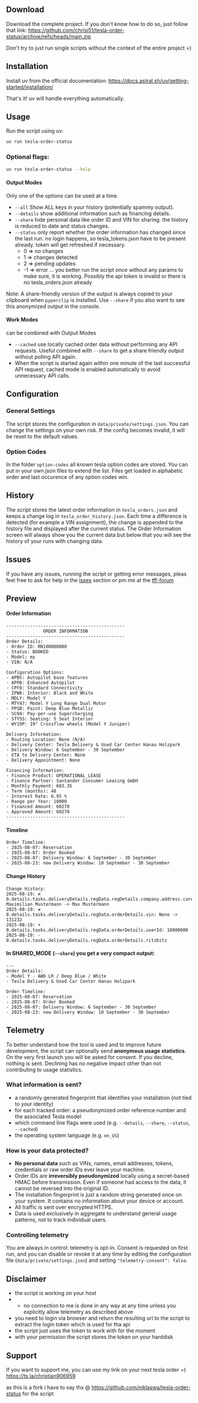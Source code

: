 ## Download
Download the complete project. 
If you don't know how to do so, just follow that link: https://github.com/chrisi51/tesla-order-status/archive/refs/heads/main.zip 

Don't try to just run single scripts without the context of the entire project =)

## Installation

Install uv from the official documentation: https://docs.astral.sh/uv/getting-started/installation/

That's it! uv will handle everything automatically.

## Usage

Run the script using uv:

```bash
uv run tesla-order-status
```

### Optional flags:

```bash
uv run tesla-order-status --help
```

#### Output Modes
Only one of the options can be used at a time.
- `--all` Show ALL keys in your history (potentially spammy output).
- `--details` show additional information such as financing details.
- `--share` hide personal data like order ID and VIN for sharing. the history is reduced to date and status changes.
- `--status` only report whether the order information has changed since the last run. no login happens, so tesla_tokens.json have to be present already. token will get refreshed if necessary.
  - 0 => no changes
  - 1 => changes detected
  - 2 => pending updates
  - -1 => error ... you better run the script once without any params to make sure, it is working. Possibly the api token is invalid or there is no tesla_orders.json already
    
Note: A share-friendly version of the output is always copied to your clipboard when `pyperclip` is installed. Use `--share` if you also want to see this anonymized output in the console.

#### Work Modes
can be combined with Output Modes
  - `--cached` use locally cached order data without performing any API requests. Useful combined with `--share` to get a share friendly output without polling API again.
  - When the script is started again within one minute of the last successful API request, cached mode is enabled automatically to avoid unnecessary API calls.

## Configuration

### General Settings
The script stores the configuration in `data/private/settings.json`. You can change the settings on your own risk.
If the config becomes invalid, it will be reset to the default values.

### Option Codes
In the folder `option-codes` all known tesla option codes are stored. You can put in your own json files to extend the list. Files get loaded in alphabetic order and last occurence of any option codes win.

## History
The script stores the latest order information in `tesla_orders.json` and keeps a change log in `tesla_order_history.json`. Each time a difference is detected (for example a VIN assignment), the change is appended to the history file and displayed after the current status.
The Order Information screen will always show you the current data but below that you will see the history of your runs with changing data. 

## Issues
If you have any issues, running the script or getting error messages, pleas feel free to ask for help in the [isses](https://github.com/chrisi51/tesla-order-status/issues) section or pm me at the [tff-forum](https://tff-forum.de/u/chrisi51/summary)

## Preview

#### Order Information
```
---------------------------------------------
              ORDER INFORMATION
---------------------------------------------
Order Details:
- Order ID: RN100000000
- Status: BOOKED
- Model: my
- VIN: N/A

Configuration Options:
- APBS: Autopilot base features
- APPB: Enhanced Autopilot
- CPF0: Standard Connectivity
- IPW8: Interior: Black and White
- MDLY: Model Y
- MTY47: Model Y Long Range Dual Motor
- PPSB: Paint: Deep Blue Metallic
- SC04: Pay-per-use Supercharging
- STY5S: Seating: 5 Seat Interior
- WY19P: 19" Crossflow wheels (Model Y Juniper)

Delivery Information:
- Routing Location: None (N/A)
- Delivery Center: Tesla Delivery & Used Car Center Hanau Holzpark
- Delivery Window: 6 September - 30 September
- ETA to Delivery Center: None
- Delivery Appointment: None

Financing Information:
- Finance Product: OPERATIONAL_LEASE
- Finance Partner: Santander Consumer Leasing GmbH
- Monthly Payment: 683.35
- Term (months): 48
- Interest Rate: 6.95 %
- Range per Year: 10000
- Financed Amount: 60270
- Approved Amount: 60270
---------------------------------------------
```

#### Timeline
```
Order Timeline:
- 2025-08-07: Reservation
- 2025-08-07: Order Booked
- 2025-08-07: Delivery Window: 6 September - 30 September
- 2025-08-23: new Delivery Window: 10 September - 30 September
```

#### Change History
```
Change History:
2025-08-19: ≠ 0.details.tasks.deliveryDetails.regData.regDetails.company.address.careOf: Maximilian Mustermann -> Max Mustermann
2025-08-19: ≠ 0.details.tasks.deliveryDetails.regData.orderDetails.vin: None -> 131232
2025-08-19: + 0.details.tasks.deliveryDetails.regData.orderDetails.userId: 10000000
2025-08-19: - 0.details.tasks.deliveryDetails.regData.orderDetails.ritzbitz
```

#### In SHARED_MODE (`--share`) you get a very compact output:
```
---
Order Details:
- Model Y - AWD LR / Deep Blue / White
- Tesla Delivery & Used Car Center Hanau Holzpark

Order Timeline:
- 2025-08-07: Reservation
- 2025-08-07: Order Booked
- 2025-08-07: Delivery Window: 6 September - 30 September
- 2025-08-23: new Delivery Window: 10 September - 30 September
```

## Telemetry

To better understand how the tool is used and to improve future development, the script can optionally send **anonymous usage statistics**.  
On the very first launch you will be asked for consent. If you decline, nothing is sent. Declining has no negative impact other than not contributing to usage statistics.

### What information is sent?

- a randomly generated fingerprint that identifies your installation (not tied to your identity)
- for each tracked order: a pseudonymized order reference number and the associated Tesla model
- which command line flags were used (e.g. `--details`, `--share`, `--status`, `--cached`)
- the operating system language (e.g. `en_US`)

### How is your data protected?

- **No personal data** such as VINs, names, email addresses, tokens, credentials or raw order IDs ever leave your machine.
- Order IDs are **irreversibly pseudonymized** locally using a secret-based HMAC before transmission. Even if someone had access to the data, it cannot be reversed into the original ID.
- The installation fingerprint is just a random string generated once on your system. It contains no information about your device or account.
- All traffic is sent over encrypted HTTPS.
- Data is used exclusively in aggregate to understand general usage patterns, not to track individual users.

### Controlling telemetry

You are always in control: telemetry is opt-in. Consent is requested on first run, and you can disable or revoke it at any time by editing the configuration file (`data/private/settings.json`) and setting `"telemetry-consent": false`.


## Disclaimer
- the script is working on your host
- - no connection to me is done in any way at any time unless you explicitly allow telemetry as described above
- you need to login via browser and return the resulting url to the script to extract the login token which is used for tha api
- the script just uses the token to work with for the moment
- with your permission the script stores the token on your harddisk

## Support
If you want to support me, you can use my link on your next tesla order =)
https://ts.la/christian906959

as this is a fork i have to say thx @ https://github.com/niklaswa/tesla-order-status for the script
